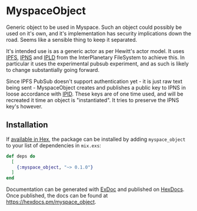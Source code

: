 # MyspaceObject

Generic object to be used in Myspace. Such an object could possibly be used on it's own,
and it's implementation has security implications down the road. Seems like a sensible thing 
to keep it separated.

It's intended use is as a generic actor as per Hewitt's actor model.
It uses [IPFS][ipfs], [IPNS][ipns] and [IPLD][ipld] from the InterPlanetary FileSystem
to achieve this. In particular it uses the experimental pubsub experiment,
and as such is likely to change substantially going forward. 

Since IPFS PubSub doesn't support authentication yet - it is just raw text being sent -
MyspaceObject creates and publishes a public key to IPNS in loose accordance with [IPID][ipid].
These keys are of one time used, and will be recreated it time an object is "instantiated".
It tries to preserve the IPNS key's however.

## Installation

If [available in Hex](https://hex.pm/docs/publish), the package can be installed
by adding `myspace_object` to your list of dependencies in `mix.exs`:

```elixir
def deps do
  [
    {:myspace_object, "~> 0.1.0"}
  ]
end
```

Documentation can be generated with [ExDoc](https://github.com/elixir-lang/ex_doc)
and published on [HexDocs](https://hexdocs.pm). Once published, the docs can
be found at <https://hexdocs.pm/myspace_object>.

[ipfs]: https://ipfs.tech/ "Interplanetary FileSystem"
[ipid]: https://did-ipid.github.io/ipid-did-method/ "IPID DID Method"
[ipld]: https://ipld.io/ "InterPlanetary Linked Data"
[ipns]: https://docs.ipfs.tech/concepts/ipns/ "InterPlanetary Name System"

